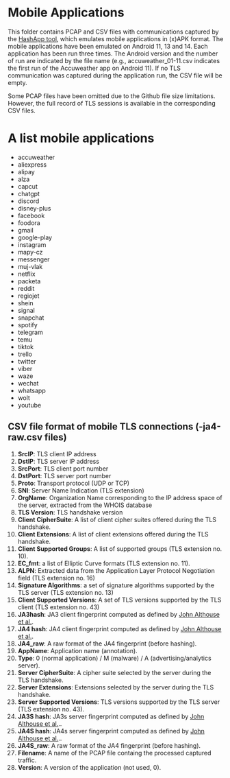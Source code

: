 # Mobile Applications

This folder contains PCAP and CSV files with communications captured by the [HashApp tool](https://hashapp.netology.sk/), which emulates mobile applications in (x)APK format. The mobile applications have been emulated on Android 11, 13 and 14. Each application has been run three times. The Android version and the number of run are indicated by the file name (e.g., accuweather_01-11.csv indicates the first run of the Accuweather app on Android 11). If no TLS communication was captured during the application run, the CSV file will be empty.

Some PCAP files have been omitted due to the Github file size limitations. However, the full record of TLS sessions is available in the corresponding CSV files.

# A list mobile applications
* accuweather
* aliexpress
* alipay
* alza
* capcut
* chatgpt
* discord
* disney-plus
* facebook
* foodora
* gmail
* google-play
* instagram
* mapy-cz
* messenger
* muj-vlak
* netflix
* packeta
* reddit
* regiojet
* shein
* signal
* snapchat
* spotify
* telegram
* temu
* tiktok
* trello
* twitter
* viber
* waze
* wechat
* whatsapp
* wolt
* youtube

## CSV file format of mobile TLS connections (<application>-ja4-raw.csv files)
   1. **SrcIP**: TLS client IP address
   2. **DstIP**: TLS server IP address
   3. **SrcPort**: TLS client port number
   4. **DstPort**: TLS server port number
   5. **Proto**: Transport protocol (UDP or TCP)
   6. **SNI**: Server Name Indication (TLS extension)
   7. **OrgName**: Organization Name corresponding to the IP address space of the server, extracted from the WHOIS database
   8. **TLS Version**: TLS handshake version
   9. **Client CipherSuite**: A list of client cipher suites offered during the TLS handshake.
   10. **Client Extensions**: A list of client extensions offered during the TLS handshake.
   11. **Client Supported Groups**: A list of supported groups (TLS extension no. 10). 
   12. **EC_fmt**: a list of Elliptic Curve formats (TLS extension no. 11).
   13. **ALPN**: Extracted data from the Application Layer Protocol Negotiation field (TLS extension no. 16)
   14. **Signature Algorithms**: a set of signature algorithms supported by the TLS server (TLS extension no. 13)
   15. **Client Supported Versions**: A set of TLS versions supported by the TLS client (TLS extension no. 43)
   16. **JA3hash**: JA3 client fingerprint computed as defined by [John Althouse et al.](https://medium.com/salesforce-engineering/tls-fingerprinting-with-ja3-and-ja3s-247362855967). 
   17. **JA4 hash**: JA4 client fingerprint computed as defined by [John Althouse et al.](https://blog.foxio.io/ja4+-network-fingerprinting).
   18. **JA4_raw**: A raw format of the JA4 fingerprint (before hashing).
   19. **AppName**: Application name (annotation).
   20. **Type**: 0 (normal application) / M (malware) / A (advertising/analytics server).
   21. **Server CipherSuite**: A cipher suite selected by the server during the TLS handshake. 
   22. **Server Extensions**: Extensions selected by the server during the TLS handshake.
   23. **Server Supported Versions**: TLS versions supported by the TLS server (TLS extension no. 43). 
   24. **JA3S hash**: JA3s server fingerprint computed as defined by [John Althouse et al.](https://blog.foxio.io/ja4+-network-fingerprinting)..
   25. **JA4S hash**: JA4s server fingerprint computed as defined by [John Althouse et al.](https://blog.foxio.io/ja4+-network-fingerprinting)..
   26. **JA4S_raw**: A raw format of the JA4 fingerprint (before hashing).
   27. **Filename**: A name of the PCAP file containg the processed captured traffic. 
   28. **Version**: A version of the application (not used, 0).


